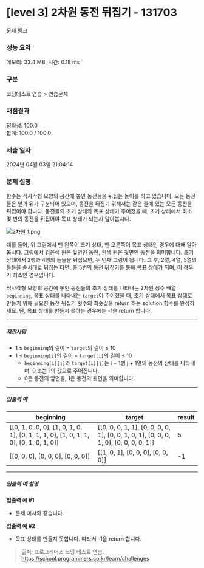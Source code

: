 # [level 3] 2차원 동전 뒤집기 - 131703 

[문제 링크](https://school.programmers.co.kr/learn/courses/30/lessons/131703) 

### 성능 요약

메모리: 33.4 MB, 시간: 0.18 ms

### 구분

코딩테스트 연습 > 연습문제

### 채점결과

정확성: 100.0<br/>합계: 100.0 / 100.0

### 제출 일자

2024년 04월 03일 21:04:14

### 문제 설명

<p>한수는 직사각형 모양의 공간에 놓인 동전들을 뒤집는 놀이를 하고 있습니다. 모든 동전들은 앞과 뒤가 구분되어 있으며, 동전을 뒤집기 위해서는 같은 줄에 있는 모든 동전을 뒤집어야 합니다. 동전들의 초기 상태와 목표 상태가 주어졌을 때, 초기 상태에서 최소 몇 번의 동전을 뒤집어야 목표 상태가 되는지 알아봅시다.</p>

<p><img src="https://grepp-programmers.s3.ap-northeast-2.amazonaws.com/files/production/7efaaecf-e627-40a8-ab90-60550523ccb0/2%EC%B0%A8%EC%9B%90%201.png" title="" alt="2차원 1.png"></p>

<p>예를 들어, 위 그림에서 맨 왼쪽이 초기 상태, 맨 오른쪽이 목표 상태인 경우에 대해 알아봅시다. 그림에서 검은색 원은 앞면인 동전, 흰색 원은 뒷면인 동전을 의미합니다. 초기 상태에서 2행과 4행의 돌들을 뒤집으면, 두 번째 그림이 됩니다. 그 후, 2열, 4열, 5열의 돌들을 순서대로 뒤집는 다면, 총 5번의 동전 뒤집기를 통해 목표 상태가 되며, 이 경우가 최소인 경우입니다.</p>

<p>직사각형 모양의 공간에 놓인 동전들의 초기 상태를 나타내는 2차원 정수 배열 <code>beginning</code>, 목표 상태를 나타내는 <code>target</code>이 주어졌을 때, 초기 상태에서 목표 상태로 만들기 위해 필요한 동전 뒤집기 횟수의 최솟값을 return 하는 solution 함수를 완성하세요. 단, 목표 상태를 만들지 못하는 경우에는 -1을 return 합니다.</p>

<hr>

<h5>제한사항</h5>

<ul>
<li>1 ≤ <code>beginning</code>의 길이 = <code>target</code>의 길이 ≤ 10</li>
<li>1 ≤ <code>beginning[i]</code>의 길이 = <code>target[i]</code>의 길이 ≤ 10

<ul>
<li><code>beginning[i][j]</code>와 <code>target[i][j]</code>는 i + 1행 j + 1열의 동전의 상태를 나타내며, 0 또는 1의 값으로 주어집니다.</li>
<li>0은 동전의 앞면을, 1은 동전의 뒷면을 의미합니다.</li>
</ul></li>
</ul>

<hr>

<h5>입출력 예</h5>
<table class="table">
        <thead><tr>
<th>beginning</th>
<th>target</th>
<th>result</th>
</tr>
</thead>
        <tbody><tr>
<td>[[0, 1, 0, 0, 0], [1, 0, 1, 0, 1], [0, 1, 1, 1, 0], [1, 0, 1, 1, 0], [0, 1, 0, 1, 0]]</td>
<td>[[0, 0, 0, 1, 1], [0, 0, 0, 0, 1], [0, 0, 1, 0, 1], [0, 0, 0, 1, 0], [0, 0, 0, 0, 1]]</td>
<td>5</td>
</tr>
<tr>
<td>[[0, 0, 0], [0, 0, 0], [0, 0, 0]]</td>
<td>[[1, 0, 1], [0, 0, 0], [0, 0, 0]]</td>
<td>-1</td>
</tr>
</tbody>
      </table>
<hr>

<h5>입출력 예 설명</h5>

<p><strong>입출력 예 #1</strong></p>

<ul>
<li>문제 예시와 같습니다.</li>
</ul>

<p><strong>입출력 예 #2</strong></p>

<ul>
<li>목표 상태를 만들지 못합니다. 따라서 -1을 return 합니다.</li>
</ul>


> 출처: 프로그래머스 코딩 테스트 연습, https://school.programmers.co.kr/learn/challenges